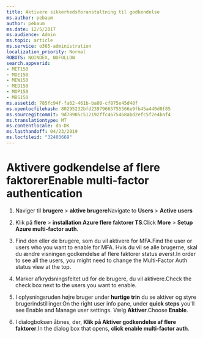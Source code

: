 ```yaml
---
title: Aktivere sikkerhedsforanstaltning til godkendelse
ms.author: pebaum
author: pebaum
ms.date: 12/5/2017
ms.audience: Admin
ms.topic: article
ms.service: o365-administration
localization_priority: Normal
ROBOTS: NOINDEX, NOFOLLOW
search.appverid:
- MET150
- MOE150
- MEW150
- MED150
- MOP150
- MBS150
ms.assetid: 785fc94f-fa62-461b-ba00-cf875e45d48f
ms.openlocfilehash: 80295232bfd23979665755566e9fb45a440d0f85
ms.sourcegitcommit: 9d78905c512192ffc4675468abd2efc5f2e4baf4
ms.translationtype: MT
ms.contentlocale: da-DK
ms.lasthandoff: 04/23/2019
ms.locfileid: "32403669"
---
```

# <a name="enable-multi-factor-authentication"></a><span data-ttu-id="b1eb8-102">Aktivere godkendelse af flere faktorer</span><span class="sxs-lookup"><span data-stu-id="b1eb8-102">Enable multi-factor authentication</span></span>

1. <span data-ttu-id="b1eb8-103">Naviger til **brugere** \> **aktive brugere**</span><span class="sxs-lookup"><span data-stu-id="b1eb8-103">Navigate to **Users** \> **Active users**</span></span>
    
2. <span data-ttu-id="b1eb8-104">Klik på **flere** \> **installation Azure flere faktorer TS**.</span><span class="sxs-lookup"><span data-stu-id="b1eb8-104">Click **More** \> **Setup Azure multi-factor auth**.</span></span> 
    
3. <span data-ttu-id="b1eb8-105">Find den eller de brugere, som du vil aktivere for MFA.</span><span class="sxs-lookup"><span data-stu-id="b1eb8-105">Find the user or users who you want to enable for MFA.</span></span> <span data-ttu-id="b1eb8-106">Hvis du vil se alle brugerne, skal du ændre visningen godkendelse af flere faktorer status øverst.</span><span class="sxs-lookup"><span data-stu-id="b1eb8-106">In order to see all the users, you might need to change the Multi-Factor Auth status view at the top.</span></span>
    
4. <span data-ttu-id="b1eb8-107">Marker afkrydsningsfeltet ud for de brugere, du vil aktivere.</span><span class="sxs-lookup"><span data-stu-id="b1eb8-107">Check the check box next to the users you want to enable.</span></span>
    
5.  <span data-ttu-id="b1eb8-108">I oplysningsruden højre bruger under **hurtige trin** du se aktiver og styre brugerindstillinger.</span><span class="sxs-lookup"><span data-stu-id="b1eb8-108">On the right user info pane, under **quick steps** you'll see Enable and Manage user settings.</span></span> <span data-ttu-id="b1eb8-109">Vælg **Aktiver**.</span><span class="sxs-lookup"><span data-stu-id="b1eb8-109">Choose **Enable**.</span></span> 
    
6. <span data-ttu-id="b1eb8-110">I dialogboksen åbnes, der, **Klik på Aktiver godkendelse af flere faktorer**.</span><span class="sxs-lookup"><span data-stu-id="b1eb8-110">In the dialog box that opens, **click enable multi-factor auth**.</span></span> 
    

